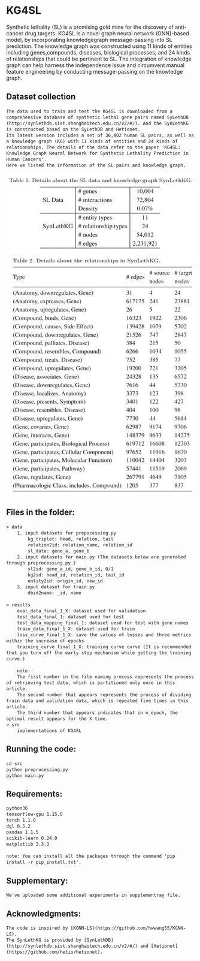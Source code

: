 ﻿# KG4SL
Synthetic lethality (SL) is a promising gold mine for the discovery of anti-cancer drug targets.
KG4SL is a novel graph neural network (GNN)-based model, by incorporating knowledgegraph message-passing into SL prediction. The knowledge graph was constructed using 11 kinds of entities including genes,compounds, diseases, biological processes, and 24 kinds of relationships that could be pertinent to SL. The integration of knowledge graph can help harness the independence issue and circumvent manual feature engineering by conducting message-passing on the knowledge graph.
## Dataset collection
    The data used to train and test the KG4SL is downloaded from a comprehensive database of synthetic lethal gene pairs named SyLethDB (http://synlethdb.sist.shanghaitech.edu.cn/v2/#/). And the SynLethKG is constructed based on the SyLethDB and Hetionet.
    Its latest version includes a set of 36,402 human SL pairs, as well as a knowledge graph (KG) with 11 kinds of entities and 24 kinds of relationships. The details of the data refer to the paper 'KG4SL: Knowledge Graph Neural Network for Synthetic Lethality Prediction in Human Cancers'. 
    Here we listed the information of the SL pairs and knowledge graph.
   ![image](https://github.com/JieZheng-ShanghaiTech/KG4SL/blob/main/table1.png)
   ![image](https://github.com/JieZheng-ShanghaiTech/KG4SL/blob/main/table2.png)
   
## Files in the folder: 
    > data
        1. input datasets for prepocessing.py
            kg_triplet: head, relation, tail
            relation2id: relation_name, relation_id
            sl_data: gene_a, gene_b
        2. input datasets for main.py (The datasets below are generated through preprocessing.py.)
            sl2id: gene_a_id, gene_b_id, 0/1
            kg2id: head_id, relation_id, tail_id
            entity2id: origin_id, new_id
        3. input dataset for train.py
            dbid2name: _id, name

    > results
        eval_data_final_1_X: dataset used for validation
        test_data_final_1: dataset used for test
        test_data_mapping_final_1: dataset uesd for test with gene names
        train_data_final_1_X: dataset used for train
        loss_curve_final_1_X: save the values of losses and three metrics within the increase of epochs
        training_curve_final_1_X: training curve curve (It is recommended that you turn off the early stop mechanism while getting the training curve.)
        
        note: 
        The first number in the file naming process represents the process of retrieving test data, which is partitioned only once in this article. 
        The second number that appears represents the process of dividing train data and validation data, which is repeated five times in this article. 
        The third number that appears indicates that in n_epoch, the optimal result appears for the X time.
    > src
        implementations of KG4SL
    
## Running the code:
    cd src
    python preprocessing.py
    python main.py
    
## Requirements:
    python36
    tensorflow-gpu 1.15.0
    torch 1.1.0
    dgl 0.5.2
    pandas 1.1.5
    scikit-learn 0.24.0
    matplotlib 3.3.3
    
    note: You can install all the packages through the command 'pip install -r pip_install.txt'.
 
 ## Supplementary:
    We've uploaded some additional experiments in supplementray file.
 ## Acknowledgments:
    The code is inspired by [KGNN-LS](https://github.com/hwwang55/KGNN-LS).
    The SynLethKG is provided by [SynLethDB](http://synlethdb.sist.shanghaitech.edu.cn/v2/#/) and [Hetionet](https://github.com/hetio/hetionet).
    
